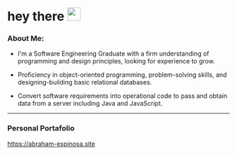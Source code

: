 <h1>
  hey there
  <img src="https://media.giphy.com/media/hvRJCLFzcasrR4ia7z/giphy.gif" width="30px"/>
</h1>

### About Me:
- I'm a Software Engineering Graduate with a firm understanding of programming and design principles, looking for experience to grow.

- Proficiency in object-oriented programming, problem-solving skills, and designing-building basic relational databases.

- Convert software requirements into operational code to pass and obtain data from a server including Java and JavaScript.

---

### Personal Portafolio  
https://abraham-espinosa.site

